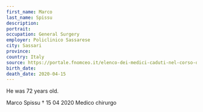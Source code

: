 ```yaml
---
first_name: Marco
last_name: Spissu
description: 
portrait: 
occupation: General Surgery
employer: Policlinico Sassarese
city: Sassari
province: 
country: Italy
source: https://portale.fnomceo.it/elenco-dei-medici-caduti-nel-corso-dellepidemia-di-covid-19/, https://www.ansa.it/sardegna/notizie/2020/04/15/muore-chirurgo-policlinico-sassarese_576c7905-3c04-4468-a3e9-07962e31e101.html
birth_date: 
death_date: 2020-04-15
---
```


He was 72 years old.

Marco Spissu † 15 04 2020
Medico chirurgo